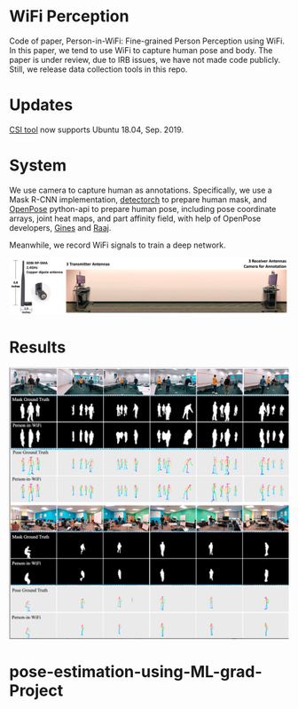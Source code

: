 # WiFi Perception
Code of paper, Person-in-WiFi: Fine-grained Person Perception using WiFi. In this paper, we tend to use WiFi to capture human pose and body. The paper is under review, due to IRB issues, we have not made code publicly. Still, we release data collection tools in this repo.



# Updates

[CSI tool](https://github.com/spanev/linux-80211n-csitool) now supports Ubuntu 18.04, Sep. 2019.


# System
We use camera to capture human as annotations. Specifically, we use a Mask R-CNN implementation, [detectorch](https://github.com/ignacio-rocco/detectorch) to prepare human mask, and [OpenPose](https://github.com/CMU-Perceptual-Computing-Lab/openpose) python-api to prepare human pose, including pose coordinate arrays, joint heat maps, and part affinity field, with help of OpenPose developers, [Gines](https://github.com/gineshidalgo99) and [Raaj](https://github.com/soulslicer). 

Meanwhile, we record WiFi signals to train a deep network.

![system](figs/systems.png)

# Results
![result](figs/result.png)
# pose-estimation-using-ML-grad-Project
